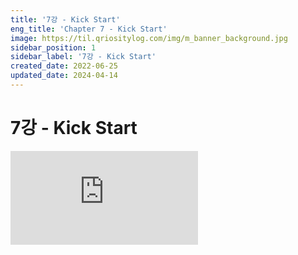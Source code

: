 ```yaml
---
title: '7강 - Kick Start'
eng_title: 'Chapter 7 - Kick Start'
image: https://til.qriositylog.com/img/m_banner_background.jpg
sidebar_position: 1
sidebar_label: '7강 - Kick Start'
created_date: 2022-06-25
updated_date: 2024-04-14
---
```


# 7강 - Kick Start

<div class="video-container">
<iframe src="https://www.youtube.com/embed/rKXYxOVm0YE" title="YouTube video player" frameborder="0" allow="accelerometer; autoplay; clipboard-write; encrypted-media; gyroscope; picture-in-picture" allowfullscreen></iframe>
</div>